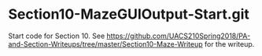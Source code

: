 # Section10-MazeGUIOutput-Start.git

Start code for Section 10.  See
https://github.com/UACS210Spring2018/PA-and-Section-Writeups/tree/master/Section10-Maze-Writeup
for the writeup.
